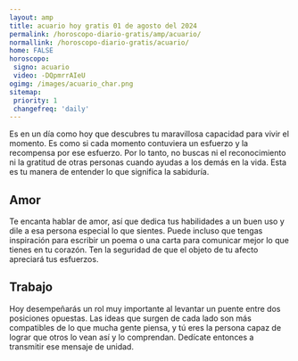 ```yaml
---
layout: amp
title: acuario hoy gratis 01 de agosto del 2024 
permalink: /horoscopo-diario-gratis/amp/acuario/
normallink: /horoscopo-diario-gratis/acuario/
home: FALSE
horoscopo:
 signo: acuario
 video: -DQpmrrAIeU
ogimg: /images/acuario_char.png
sitemap:
 priority: 1
 changefreq: 'daily'
---
```



Es en un día como hoy que descubres tu maravillosa capacidad para vivir el momento. Es como si cada momento contuviera un esfuerzo y la recompensa por ese esfuerzo. Por lo tanto, no buscas ni el reconocimiento ni la gratitud de otras personas cuando ayudas a los demás en la vida. Esta es tu manera de entender lo que significa la sabiduría.

## Amor

Te encanta hablar de amor, así que dedica tus habilidades a un buen uso y dile a esa persona especial lo que sientes. Puede incluso que tengas inspiración para escribir un poema o una carta para comunicar mejor lo que tienes en tu corazón. Ten la seguridad de que el objeto de tu afecto apreciará tus esfuerzos.

## Trabajo

Hoy desempeñarás un rol muy importante al levantar un puente entre dos posiciones opuestas. Las ideas que surgen de cada lado son más compatibles de lo que mucha gente piensa, y tú eres la persona capaz de lograr que otros lo vean así y lo comprendan. Dedícate entonces a transmitir ese mensaje de unidad.